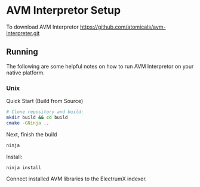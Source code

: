 # AVM Interpretor Setup

To download AVM Interpretor https://github.com/atomicals/avm-interpreter.git
 
## Running

The following are some helpful notes on how to run AVM Interpretor on your
native platform.

### Unix

Quick Start (Build from Source)

```bash
# Clone repository and build:
mkdir build && cd build
cmake -GNinja ..
```

Next, finish the build

```bash
ninja
```

Install:

```bash
ninja install
```

Connect installed AVM libraries to the ElectrumX indexer.
